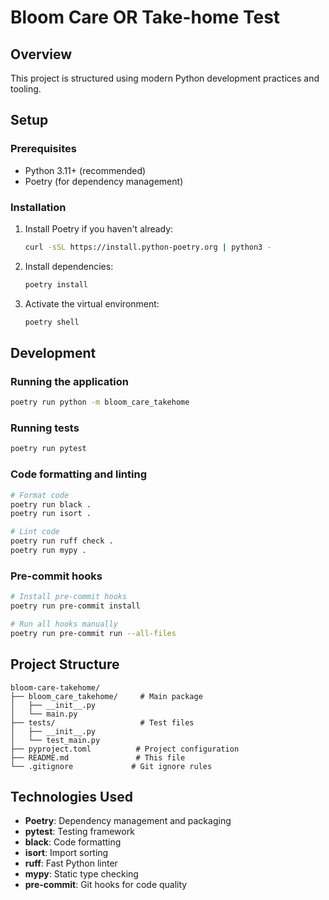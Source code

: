# Bloom Care OR Take-home Test

## Overview
This project is structured using modern Python development practices and tooling.

## Setup

### Prerequisites
- Python 3.11+ (recommended)
- Poetry (for dependency management)

### Installation

1. Install Poetry if you haven't already:
   ```bash
   curl -sSL https://install.python-poetry.org | python3 -
   ```

2. Install dependencies:
   ```bash
   poetry install
   ```

3. Activate the virtual environment:
   ```bash
   poetry shell
   ```

## Development

### Running the application
```bash
poetry run python -m bloom_care_takehome
```

### Running tests
```bash
poetry run pytest
```

### Code formatting and linting
```bash
# Format code
poetry run black .
poetry run isort .

# Lint code
poetry run ruff check .
poetry run mypy .
```

### Pre-commit hooks
```bash
# Install pre-commit hooks
poetry run pre-commit install

# Run all hooks manually
poetry run pre-commit run --all-files
```

## Project Structure
```
bloom-care-takehome/
├── bloom_care_takehome/     # Main package
│   ├── __init__.py
│   └── main.py
├── tests/                   # Test files
│   ├── __init__.py
│   └── test_main.py
├── pyproject.toml          # Project configuration
├── README.md               # This file
└── .gitignore             # Git ignore rules
```

## Technologies Used
- **Poetry**: Dependency management and packaging
- **pytest**: Testing framework
- **black**: Code formatting
- **isort**: Import sorting
- **ruff**: Fast Python linter
- **mypy**: Static type checking
- **pre-commit**: Git hooks for code quality
